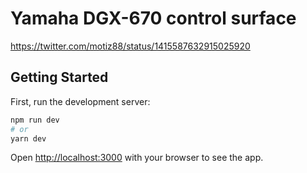# Yamaha DGX-670 control surface

https://twitter.com/motiz88/status/1415587632915025920

## Getting Started

First, run the development server:

```bash
npm run dev
# or
yarn dev
```

Open [http://localhost:3000](http://localhost:3000) with your browser to see the app.
